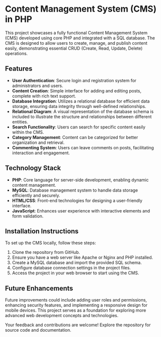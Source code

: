 <!DOCTYPE html>
<html lang="en">
<head>
    <meta charset="UTF-8">
    <meta name="viewport" content="width=device-width, initial-scale=1.0">
    <title>Content Management System (CMS) in PHP</title>
</head>
<body>

<h1>Content Management System (CMS) in PHP</h1>

<p>
    This project showcases a fully functional Content Management System (CMS) developed using core PHP and integrated with a SQL database. The CMS is designed to allow users to create, manage, and publish content easily, demonstrating essential CRUD (Create, Read, Update, Delete) operations.
</p>

<h2>Features</h2>
<ul>
    <li><strong>User Authentication</strong>: Secure login and registration system for administrators and users.</li>
    <li><strong>Content Creation</strong>: Simple interface for adding and editing posts, complete with rich text support.</li>
    <li><strong>Database Integration</strong>: Utilizes a relational database for efficient data storage, ensuring data integrity through well-defined relationships.</li>
    <li><strong>Relational Diagram</strong>: A visual representation of the database schema is included to illustrate the structure and relationships between different entities.</li>
    <li><strong>Search Functionality</strong>: Users can search for specific content easily within the CMS.</li>
    <li><strong>Category Management</strong>: Content can be categorized for better organization and retrieval.</li>
    <li><strong>Commenting System</strong>: Users can leave comments on posts, facilitating interaction and engagement.</li>
</ul>

<h2>Technology Stack</h2>
<ul>
    <li><strong>PHP</strong>: Core language for server-side development, enabling dynamic content management.</li>
    <li><strong>MySQL</strong>: Database management system to handle data storage efficiently and securely.</li>
    <li><strong>HTML/CSS</strong>: Front-end technologies for designing a user-friendly interface.</li>
    <li><strong>JavaScript</strong>: Enhances user experience with interactive elements and form validation.</li>
</ul>

<h2>Installation Instructions</h2>
<p>
    To set up the CMS locally, follow these steps:
</p>
<ol>
    <li>Clone the repository from GitHub.</li>
    <li>Ensure you have a web server like Apache or Nginx and PHP installed.</li>
    <li>Create a MySQL database and import the provided SQL schema.</li>
    <li>Configure database connection settings in the project files.</li>
    <li>Access the project in your web browser to start using the CMS.</li>
</ol>

<h2>Future Enhancements</h2>
<p>
    Future improvements could include adding user roles and permissions, enhancing security features, and implementing a responsive design for mobile devices. This project serves as a foundation for exploring more advanced web development concepts and technologies.
</p>

<p>
    Your feedback and contributions are welcome! Explore the repository for source code and documentation.
</p>

</body>
</html>
